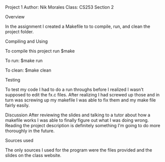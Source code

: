 Project 1
  Author: Nik Morales
  Class: CS253 Section 2
  
Overview

  In the assignment I created a Makefile to to compile, run, and clean
  the project folder.

Compiling and Using

  To compile this project run 
  $make

  To run:
  $make run

  To clean:
  $make clean

Testing

  To test my code I had to do a run throughs before I realized I wasn't
  supposed to edit the fx.c files. After realizing I had screwed up those
  and in turn was screwing up my makefile I was able to fix them and my make
  file fairly easily.
  
Discussion
  After reviewing the slides and talking to a tutor about how a makefile works
  I was able to finally figure out what I was doing wrong. Reading the project
  description is definitely something I'm going to do more thoroughly  in the future.

Sources used

  The only sources I used for the program were the files provided and the slides on the class website.
